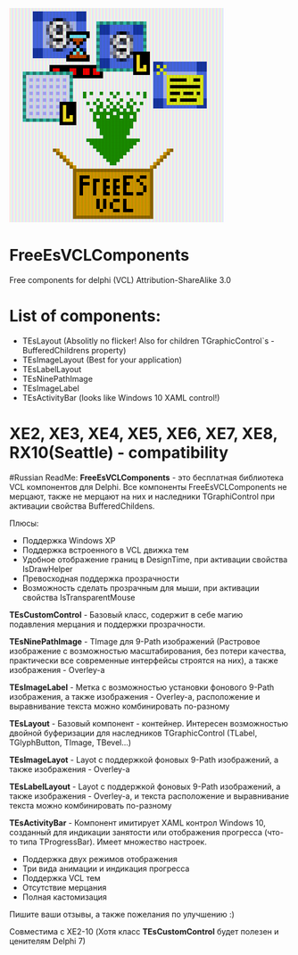 ![Logo](Source/icons/Logo.png)
# FreeEsVCLComponents
Free components for delphi (VCL)
Attribution-ShareAlike 3.0

# List of components:
* TEsLayout (Absolitly no flicker! Also for children TGraphicControl`s - BufferedChildrens property)
* TEsImageLayout (Best for your application)
* TEsLabelLayout
* TEsNinePathImage
* TEsImageLabel
* TEsActivityBar (looks like Windows 10 XAML control!)

# XE2, XE3, XE4, XE5, XE6, XE7, XE8, RX10(Seattle) - compatibility

#Russian ReadMe:
**FreeEsVCLComponents** - это бесплатная библиотека VCL компонентов для Delphi.
Все компоненты FreeEsVCLComponents не мерцают, также не мерцают на них и наследники TGraphiControl при активации свойства BufferedChildens.

Плюсы:
* Поддержка Windows XP
* Поддержка встроенного в VCL движка тем
* Удобное отображение границ в DesignTime, при активации свойства IsDrawHelper
* Превосходная поддержка прозрачности
* Возможность сделать прозрачным для мыши, при активации свойства IsTransparentMouse

**TEsCustomControl** - Базовый класс, содержит в себе магию подавления мерцания и поддержки прозрачности.

**TEsNinePathImage** - TImage для 9-Path изображений (Растровое изображение с возможностью масштабирования, без потери качества, практически все современные интерфейсы строятся на них), а также изображения - Overley-a

**TEsImageLabel** - Метка с возможностью установки фонового 9-Path изображения, а также изображения - Overley-a, расположение и выравнивание текста можно комбинировать по-разному

**TEsLayout** - Базовый компонент - контейнер.
Интересен возможностью двойной буферизации для наследников TGraphicControl (TLabel, TGlyphButton, TImage, TBevel...)

**TEsImageLayot** - Layot с поддержкой фоновых 9-Path изображений, а также изображения - Overley-a

**TEsLabelLayout** - Layot с поддержкой фоновых 9-Path изображений, а также изображения - Overley-a, и текста расположение и выравнивание текста можно комбинировать по-разному

**TEsActivityBar** - Компонент имитирует XAML контрол Windows 10, созданный для индикации занятости или отображения прогресса (что-то типа TProgressBar).
Имеет множество настроек.
* Поддержка двух режимов отображения
* Три вида анимации и индикация прогресса
* Поддержка VCL тем
* Отсутствие мерцания
* Полная кастомизация

Пишите ваши отзывы, а также пожелания по улучшению :)

Совместима с XE2-10
(Хотя класс **TEsCustomControl** будет полезен и ценителям Delphi 7)
